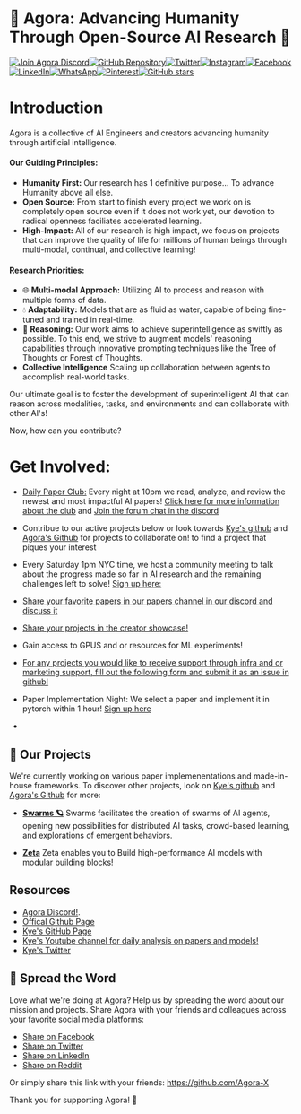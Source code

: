 # 🌌 Agora: Advancing Humanity Through Open-Source AI Research 🌠

[![Join Agora Discord](https://img.shields.io/discord/123456789012345678?color=blue&label=Join%20Agora%20Discord&style=for-the-badge)](https://discord.gg/t5QxhyvUG9)[![GitHub Repository](https://img.shields.io/badge/GitHub%20Repository-AgoraHub-9cf?style=for-the-badge)](https://github.com/Agora-X/AgoraHub)[![Twitter](https://img.shields.io/twitter/url?color=blue&label=Share%20on%20Twitter&style=for-the-badge&url=https://github.com/Agora-X/AgoraHub)](https://twitter.com/intent/tweet?url=https://github.com/Agora-X/AgoraHub&text=Check%20out%20this%20awesome%20GitHub%20repository%20from%20Agora%20for%20multi-modality%20AI%20research!%20🚀%20%23AI%20%23GitHub)[![Instagram](https://img.shields.io/badge/Share%20on%20Instagram-%23FF69B4?style=for-the-badge)](https://www.instagram.com)[![Facebook](https://img.shields.io/badge/Share%20on%20Facebook-%233B5998?style=for-the-badge)](https://www.facebook.com/sharer/sharer.php?u=https://github.com/Agora-X/AgoraHub)[![LinkedIn](https://img.shields.io/badge/Share%20on%20LinkedIn-%230077B5?style=for-the-badge)](https://www.linkedin.com/sharing/share-offsite/?url=https://github.com/Agora-X/AgoraHub)[![WhatsApp](https://img.shields.io/badge/Share%20on%20WhatsApp-%2300E676?style=for-the-badge)](https://api.whatsapp.com/send?text=Check%20out%20this%20GitHub%20repository%20from%20Agora%20for%20multi-modality%20AI%20research!%20🚀%20%23AI%20%23GitHub%20%20https://github.com/Agora-X/AgoraHub)[![Pinterest](https://img.shields.io/badge/Share%20on%20Pinterest-%23E60023?style=for-the-badge)](https://pinterest.com/pin/create/button/?url=https://github.com/Agora-X/AgoraHub&media=&description=Check%20out%20this%20GitHub%20repository%20from%20Agora%20for%20multi-modality%20AI%20research!%20🚀%20%23AI%20%23GitHub)[![GitHub stars](https://img.shields.io/github/stars/Agora-X/AgoraHub?style=social)](https://github.com/Agora-X/AgoraHub/stargazers)


# Introduction

Agora is a collective of AI Engineers and creators advancing humanity through artificial intelligence. 

#### Our Guiding Principles:
* **Humanity First:** Our research has 1 definitive purpose... To advance Humanity above all else.
* **Open Source:** From start to finish every project we work on is completely open source even if it does not work yet, our devotion to radical openness faciliates accelerated learning.
* **High-Impact:** All of our research is high impact, we focus on projects that can improve the quality of life for millions of human beings through multi-modal, continual, and collective learning!

#### Research Priorities:
* 🌐 **Multi-modal Approach:** Utilizing AI to process and reason with multiple forms of data.
* 💧 **Adaptability:** Models that are as fluid as water, capable of being fine-tuned and trained in real-time.
* 🌲 **Reasoning:** Our work aims to achieve superintelligence as swiftly as possible. To this end, we strive to augment models' reasoning capabilities through innovative prompting techniques like the Tree of Thoughts or Forest of Thoughts.
* **Collective Intelligence** Scaling up collaboration between agents to accomplish real-world tasks.

Our ultimate goal is to foster the development of superintelligent AI that can reason across modalities, tasks, and environments and can collaborate with other AI's!

Now, how can you contribute?

# Get Involved:
- [Daily Paper Club:](https://discord.gg/t5QxhyvUG9) Every night at 10pm we read, analyze, and review the newest and most impactful AI papers! [Click here for more information about the club](https://github.com/Agora-X/DailyPaperClub) and [Join the forum chat in the discord](https://discord.gg/t5QxhyvUG9) 

- Contribue to our active projects below or look towards [Kye's github](https://github.com/kyegomez) and [Agora's Github](https://github.com/Agora-X) for projects to collaborate on! to find a project that piques your interest

- Every Saturday 1pm NYC time, we host a community meeting to talk about the progress made so far in AI research and the remaining challenges left to solve! [Sign up here:]((https://discord.gg/t5QxhyvUG9))

- [Share your favorite papers in our papers channel in our discord and discuss it](https://discord.gg/t5QxhyvUG9)

- [Share your projects in the creator showcase!](https://discord.gg/t5QxhyvUG9)

- Gain access to GPUS and or resources for ML experiments!

- [For any projects you would like to receive support through infra and or marketing support, fill out the following form and submit it as an issue in github!](https://agora-codex.readthedocs.io/en/latest/project_submission/)

- Paper Implementation Night: We select a paper and implement it in pytorch within 1 hour! [Sign up here](https://lu.ma/i0u30cgv)
- 

## 🎇 Our Projects

We're currently working on various paper implemenentations and made-in-house frameworks. To discover other projects, look on [Kye's github](https://github.com/kyegomez) and [Agora's Github](https://github.com/Agora-X) for more:

- **[Swarms 🪐](https://github.com/kyegomez/swarms)**
Swarms facilitates the creation of swarms of AI agents, opening new possibilities for distributed AI tasks, crowd-based learning, and explorations of emergent behaviors.

- **[Zeta](https://github.com/kyegomez/zeta)**
Zeta enables you to Build high-performance AI models with modular building blocks!




## Resources
- [Agora Discord!](https://discord.com/servers/agora-999382051935506503).
- [Offical Github Page](https://github.com/Agora-X/AgoraHub)
- [Kye's GitHub Page](https://github.com/kyegomez)
- [Kye's Youtube channel for daily analysis on papers and models!](https://www.youtube.com/watch?v=eZaFkF-qLh0)
- [Kye's Twitter](https://twitter.com/KyeGomezB)

## 📣 Spread the Word

Love what we're doing at Agora? Help us by spreading the word about our mission and projects. Share Agora with your friends and colleagues across your favorite social media platforms:

* [Share on Facebook](https://www.facebook.com/sharer/sharer.php?u=https://github.com/Agora-X)
* [Share on Twitter](https://twitter.com/intent/tweet?url=https://github.com/Agora-X&text=Check%20out%20Agora!%20They're%20advancing%20humanity%20through%20open-source%20multi-modality%20AI%20research.%20)
* [Share on LinkedIn](https://www.linkedin.com/shareArticle?mini=true&url=https://github.com/Agora-X&title=Agora&summary=Advancing%20humanity%20through%20open-source%20multi-modality%20AI%20research.%20)
* [Share on Reddit](http://www.reddit.com/submit?url=https://github.com/Agora-X&title=Agora:%20Advancing%20Humanity%20Through%20Open-Source%20Multi-Modality%20AI%20Research)

Or simply share this link with your friends: https://github.com/Agora-X

Thank you for supporting Agora! 💖
